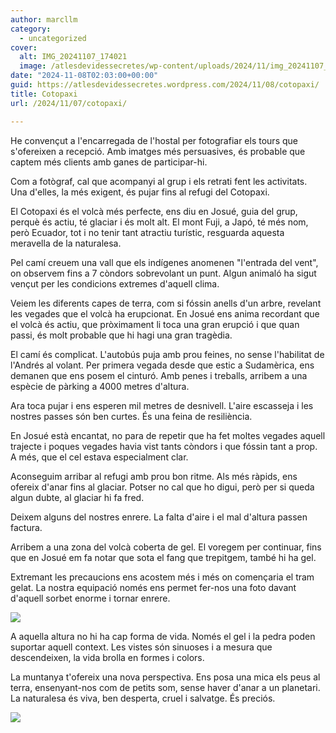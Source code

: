 ```yaml
---
author: marcllm
category:
  - uncategorized
cover:
  alt: IMG_20241107_174021
  image: /atlesdevidessecretes/wp-content/uploads/2024/11/img_20241107_174021.jpg
date: "2024-11-08T02:03:00+00:00"
guid: https://atlesdevidessecretes.wordpress.com/2024/11/08/cotopaxi/
title: Cotopaxi
url: /2024/11/07/cotopaxi/

---
```

He convençut a l'encarregada de l'hostal per fotografiar els tours que s'ofereixen a recepció. Amb imatges més persuasives, és probable que captem més clients amb ganes de participar-hi.



Com a fotògraf, cal que acompanyi al grup i els retrati fent les activitats. Una d'elles, la més exigent, és pujar fins al refugi del Cotopaxi.



El Cotopaxi és el volcà més perfecte, ens diu en Josué, guia del grup, perquè és actiu, té glaciar i és molt alt. El mont Fuji, a Japó, té més nom, però Ecuador, tot i no tenir tant atractiu turístic, resguarda aquesta meravella de la naturalesa.



Pel camí creuem una vall que els indígenes anomenen "l'entrada del vent", on observem fins a 7 còndors sobrevolant un punt. Algun animaló ha sigut vençut per les condicions extremes d'aquell clima.



Veiem les diferents capes de terra, com si fóssin anells d'un arbre, revelant les vegades que el volcà ha erupcionat. En Josué ens anima recordant que el volcà és actiu, que pròximament li toca una gran erupció i que quan passi, és molt probable que hi hagi una gran tragèdia.



El camí és complicat. L'autobús puja amb prou feines, no sense l'habilitat de l'Andrés al volant. Per primera vegada desde que estic a Sudamèrica, ens demanen que ens posem el cinturó. Amb penes i treballs, arribem a una espècie de pàrking a 4000 metres d'altura.



Ara toca pujar i ens esperen mil metres de desnivell. L'aire escasseja i les nostres passes són ben curtes. És una feina de resiliència.



En Josué està encantat, no para de repetir que ha fet moltes vegades aquell trajecte i poques vegades havia vist tants còndors i que fóssin tant a prop. A més, que el cel estava especialment clar.



Aconseguim arribar al refugi amb prou bon ritme. Als més ràpids, ens ofereix d'anar fins al glaciar. Potser no cal que ho digui, però per si queda algun dubte, al glaciar hi fa fred.



Deixem alguns del nostres enrere. La falta d'aire i el mal d'altura passen factura.



Arribem a una zona del volcà coberta de gel. El voregem per continuar, fins que en Josué em fa notar que sota el fang que trepitgem, també hi ha gel.



Extremant les precaucions ens acostem més i més on començaria el tram gelat. La nostra equipació només ens permet fer-nos una foto davant d'aquell sorbet enorme i tornar enrere.



[![](https://blogger.googleusercontent.com/img/a/AVvXsEir3KNccYdci-9R-KlUYqISjYV7YXCkfb_nzZ0-h1_xPS1YTCEFeh34voORTmS6FOKm8jKbXfbHrtqIbTQFjhxAzlAcrbMMZgiOrtU3s7Ptq_SPqGWazOJ51m16kNPvaD4KtyUiawJL3JjKmmCT3LsoafEB2EzQ0BAiNS8JtVexbD1d13fGNZtKsCF9MtXJ)](https://blogger.googleusercontent.com/img/a/AVvXsEir3KNccYdci-9R-KlUYqISjYV7YXCkfb_nzZ0-h1_xPS1YTCEFeh34voORTmS6FOKm8jKbXfbHrtqIbTQFjhxAzlAcrbMMZgiOrtU3s7Ptq_SPqGWazOJ51m16kNPvaD4KtyUiawJL3JjKmmCT3LsoafEB2EzQ0BAiNS8JtVexbD1d13fGNZtKsCF9MtXJ)





A aquella altura no hi ha cap forma de vida. Només el gel i la pedra poden suportar aquell context. Les vistes són sinuoses i a mesura que descendeixen, la vida brolla en formes i colors.



La muntanya t'ofereix una nova perspectiva. Ens posa una mica els peus al terra, ensenyant-nos com de petits som, sense haver d'anar a un planetari. La naturalesa és viva, ben desperta, cruel i salvatge. És preciós.



[![](https://blogger.googleusercontent.com/img/a/AVvXsEhO_gSu-J242EnBBuS68DzIhvNj7563FUz_YleY1oSJmRKL4cB-zGjvqv8JXgDAB-2yZY0fL-DdqNHxW-htFmN_kd2w3dZ8qR717DoY-x9T4yzr1yeivYUztcKDb6Oq6lQ1akUX1opmKdHsWwNcbAN7jzyqHjFbQJjYyAxuvOIGos4OQ4s2x5yIaa5D_jm2)](https://blogger.googleusercontent.com/img/a/AVvXsEhO_gSu-J242EnBBuS68DzIhvNj7563FUz_YleY1oSJmRKL4cB-zGjvqv8JXgDAB-2yZY0fL-DdqNHxW-htFmN_kd2w3dZ8qR717DoY-x9T4yzr1yeivYUztcKDb6Oq6lQ1akUX1opmKdHsWwNcbAN7jzyqHjFbQJjYyAxuvOIGos4OQ4s2x5yIaa5D_jm2)


